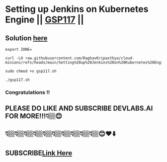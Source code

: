 # Setting up Jenkins on Kubernetes Engine || [GSP117](https://www.cloudskillsboost.google/focuses/1776?parent=catalog) ||

## Solution [here](https://youtu.be/gZ2ydB8XbXY)


```
export ZONE=
```
```
curl -LO raw.githubusercontent.com/RaghavKripasthya/cloud-minions/refs/heads/main/Setting%20up%20Jenkins%20on%20Kubernetes%20Engine/gsp117.sh

sudo chmod +x gsp117.sh

./gsp117.sh
```

### Congratulations !!
## PLEASE DO LIKE AND SUBSCRIBE DEVLABS.AI FOR MORE!!!👇🏼😊
## 👇🏼👇🏼👇🏼👇🏼👇🏼👇🏼👇🏼👇🏼👇🏼👇🏼😊❤️⬇️
## SUBSCRIBE[Link Here](https://www.youtube.com/channel/UCVFPYmP2CZvVmICxw7YHT8A)
